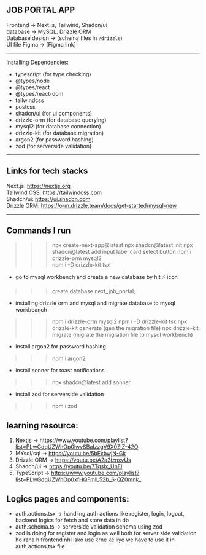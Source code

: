 JOB PORTAL APP
-------------------------------------

Frontend -> Next.js, Tailwind, Shadcn/ui  
database -> MySQL, Drizzle ORM  
Database design -> (schema files in `/drizzle`)  
UI file Figma -> [Figma link]

------------------------------------
Installing Dependencies:
- typescript (for type checking)
- @types/node
- @types/react
- @types/react-dom
- tailwindcss
- postcss
- shadcn/ui (for ui components)
- drizzle-orm (for database querying)
- mysql2 (for database connection)
- drizzle-kit (for database migration)
- argon2 (for password hashing)
- zod (for serverside validation)

-------------------------------------
Links for tech stacks
-------------------------------------
Next.js: https://nextjs.org  
Tailwind CSS: https://tailwindcss.com  
Shadcn/ui: https://ui.shadcn.com  
Drizzle ORM: https://orm.drizzle.team/docs/get-started/mysql-new 

-------------------------------------
Commands I run
-------------------------------------
>>> npx create-next-app@latest
>>> npx shadcn@latest init
>>> npx shadcn@latest add input label card select button
>>> npm i drizzle-orm mysql2  
>>> npm i -D drizzle-kit tsx 
-  go to mysql workbench and create a new database by hit ⚡ icon
>>> create database next_job_portal;

- installing drizzle orm and mysql and migrate database to mysql workbeanch
>>> npm i drizzle-orm mysql2 
>>> npm i -D drizzle-kit tsx
>>> npx drizzle-kit generate (gen the migration file)
>>> npx drizzle-kit migrate (migrate the migration file to mysql workbench)

- install argon2 for password hashing
>>> npm i argon2 

- install sonner for toast notifications
>>> npx shadcn@latest add sonner 

- install zod for serverside validation
>>> npm i zod



learning resource:
-------------------------------------
1. Nextjs -> https://www.youtube.com/playlist?list=PLwGdqUZWnOp0lwvSBaIzzgV9X0ZiZ-42O
2. MYsql/sql -> https://youtu.be/5bFxbwjN-Gk
3. Drizzle ORM -> https://youtu.be/A2a3jznxvUs
4. Shadcn/ui -> https://youtu.be/7TqsIx_UnFI
5. TypeScript -> https://www.youtube.com/playlist?list=PLwGdqUZWnOp0xfHQFmlL52b_6-QZ0mnk_


Logics pages and components:
-------------------------------------

- auth.actions.tsx -> handling auth actions like register, login, logout, backend logics for fetch and store data in db 
- auth.schema.ts -> serverside validation schema using zod
- zod is doing for register and login as well both for server side validation ho raha h frontend nhi isko use krne ke liye we have to use it in auth.actions.tsx file